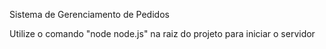 Sistema de Gerenciamento de Pedidos

Utilize o comando "node node.js" na raiz do projeto para iniciar o servidor